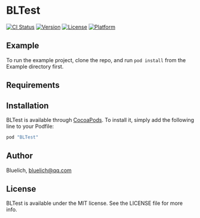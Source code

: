 # BLTest

[![CI Status](http://img.shields.io/travis/Bluelich/BLTest.svg?style=flat)](https://travis-ci.org/Bluelich/BLTest)
[![Version](https://img.shields.io/cocoapods/v/BLTest.svg?style=flat)](http://cocoapods.org/pods/BLTest)
[![License](https://img.shields.io/cocoapods/l/BLTest.svg?style=flat)](http://cocoapods.org/pods/BLTest)
[![Platform](https://img.shields.io/cocoapods/p/BLTest.svg?style=flat)](http://cocoapods.org/pods/BLTest)

## Example

To run the example project, clone the repo, and run `pod install` from the Example directory first.

## Requirements

## Installation

BLTest is available through [CocoaPods](http://cocoapods.org). To install
it, simply add the following line to your Podfile:

```ruby
pod "BLTest"
```

## Author

Bluelich, bluelich@qq.com

## License

BLTest is available under the MIT license. See the LICENSE file for more info.
